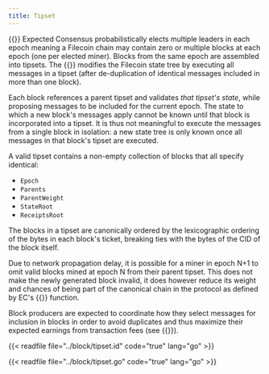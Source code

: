 ```yaml
---
title: Tipset
---
```


{{<label tipset>}}
Expected Consensus probabilistically elects multiple leaders in each epoch meaning a Filecoin chain may contain zero or multiple blocks at each epoch (one per elected miner). Blocks from the same epoch are assembled into tipsets. The {{<sref interpreter>}} modifies the Filecoin state tree by executing all messages in a tipset (after de-duplication of identical messages included in more than one block). 

Each block references a parent tipset and validates _that tipset's state_, while proposing messages to be included for the current epoch. The state to which a new block's messages apply cannot be known until that block is incorporated into a tipset. It is thus not meaningful to execute the messages from a single block in isolation: a new state tree is only known once all messages in that block's tipset are executed. 
 
A valid tipset contains a non-empty collection of blocks that all specify identical:

- `Epoch` 
- `Parents`
- `ParentWeight`
- `StateRoot`
- `ReceiptsRoot`

The blocks in a tipset are canonically ordered by the lexicographic ordering of the bytes in each block's ticket, breaking ties with the bytes of the CID of the block itself.

Due to network propagation delay, it is possible for a miner in epoch N+1 to omit valid blocks mined at epoch N from their parent tipset. This does not make the newly generated block invalid, it does however reduce its weight and chances of being part of the canonical chain in the protocol as defined by EC's {{<sref chain_selection>}} function.

Block producers are expected to coordinate how they select messages for inclusion in blocks in order to avoid duplicates and thus maximize their expected earnings from transaction fees (see {{<sref message_pool>}}).

{{< readfile file="../block/tipset.id" code="true" lang="go" >}}

{{< readfile file="../block/tipset.go" code="true" lang="go" >}}
